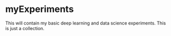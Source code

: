 # myExperiments
This will contain my basic deep learning and data science experiments. This is just a collection.
